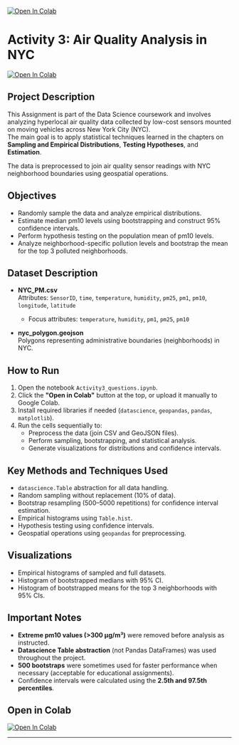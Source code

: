 
[![Open In Colab](https://colab.research.google.com/assets/colab-badge.svg)](https://colab.research.google.com/drive/1Buk0DJzgzc805ktkCM3SxBgwplq3CUeu#scrollTo=OJ13ywg1jJQ5)


# Activity 3: Air Quality Analysis in NYC
[![Open In Colab](https://colab.research.google.com/assets/colab-badge.svg)](https://colab.research.google.com/drive/1Buk0DJzgzc805ktkCM3SxBgwplq3CUeu#scrollTo=OJ13ywg1jJQ5)


##  Project Description

This Assignment is part of the Data Science coursework and involves analyzing hyperlocal air quality data collected by low-cost sensors mounted on moving vehicles across New York City (NYC).  
The main goal is to apply statistical techniques learned in the chapters on **Sampling and Empirical Distributions**, **Testing Hypotheses**, and **Estimation**.

The data is preprocessed to join air quality sensor readings with NYC neighborhood boundaries using geospatial operations.

##  Objectives

- Randomly sample the data and analyze empirical distributions.
- Estimate median pm10 levels using bootstrapping and construct 95% confidence intervals.
- Perform hypothesis testing on the population mean of pm10 levels.
- Analyze neighborhood-specific pollution levels and bootstrap the mean for the top 3 polluted neighborhoods.

##  Dataset Description

- **NYC_PM.csv**  
  Attributes: `SensorID`, `time`, `temperature`, `humidity`, `pm25`, `pm1`, `pm10`, `longitude`, `latitude`
  - Focus attributes: `temperature`, `humidity`, `pm1`, `pm25`, `pm10`

- **nyc_polygon.geojson**  
  Polygons representing administrative boundaries (neighborhoods) in NYC.

##  How to Run

1. Open the notebook `Activity3_questions.ipynb`.
2. Click the **"Open in Colab"** button at the top, or upload it manually to Google Colab.
3. Install required libraries if needed (`datascience`, `geopandas`, `pandas`, `matplotlib`).
4. Run the cells sequentially to:
   - Preprocess the data (join CSV and GeoJSON files).
   - Perform sampling, bootstrapping, and statistical analysis.
   - Generate visualizations for distributions and confidence intervals.

##  Key Methods and Techniques Used

- `datascience.Table` abstraction for all data handling.
- Random sampling without replacement (10% of data).
- Bootstrap resampling (500–5000 repetitions) for confidence interval estimation.
- Empirical histograms using `Table.hist`.
- Hypothesis testing using confidence intervals.
- Geospatial operations using `geopandas` for preprocessing.

##  Visualizations

- Empirical histograms of sampled and full datasets.
- Histogram of bootstrapped medians with 95% CI.
- Histogram of bootstrapped means for the top 3 neighborhoods with 95% CIs.

##  Important Notes

- **Extreme pm10 values (>300 µg/m³)** were removed before analysis as instructed.
- **Datascience Table abstraction** (not Pandas DataFrames) was used throughout the project.
- **500 bootstraps** were sometimes used for faster performance when necessary (acceptable for educational assignments).
- Confidence intervals were calculated using the **2.5th and 97.5th percentiles**.



##  Open in Colab


[![Open In Colab](https://colab.research.google.com/assets/colab-badge.svg)](https://colab.research.google.com/drive/1Buk0DJzgzc805ktkCM3SxBgwplq3CUeu#scrollTo=OJ13ywg1jJQ5)


---
